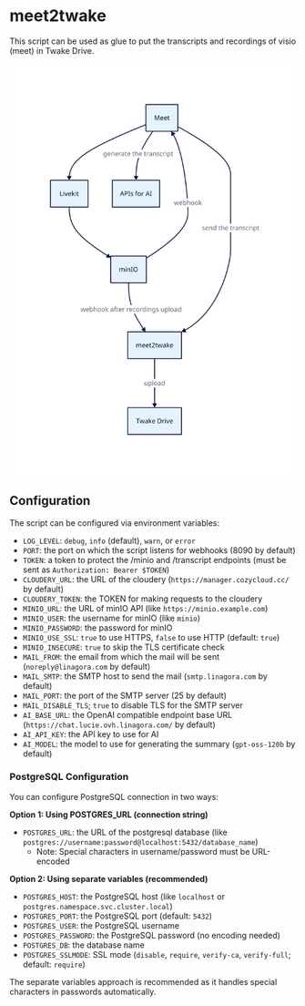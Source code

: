 # meet2twake

This script can be used as glue to put the transcripts and recordings of visio
(meet) in Twake Drive.

![diagram](docs/diagram.svg)

## Configuration

The script can be configured via environment variables:

* `LOG_LEVEL`: `debug`, `info` (default), `warn`, or `error`
* `PORT`: the port on which the script listens for webhooks (8090 by default)
* `TOKEN`: a token to protect the /minio and /transcript endpoints (must be sent as `Authorization: Bearer $TOKEN`)
* `CLOUDERY_URL`: the URL of the cloudery (`https://manager.cozycloud.cc/` by default)
* `CLOUDERY_TOKEN`: the TOKEN for making requests to the cloudery
* `MINIO_URL`: the URL of minIO API (like `https://minio.example.com`)
* `MINIO_USER`: the username for minIO (like `minio`)
* `MINIO_PASSWORD`: the password for minIO
* `MINIO_USE_SSL`: `true` to use HTTPS, `false` to use HTTP (default: `true`)
* `MINIO_INSECURE`: `true` to skip the TLS certificate check
* `MAIL_FROM`: the email from which the mail will be sent (`noreply@linagora.com` by default)
* `MAIL_SMTP`: the SMTP host to send the mail (`smtp.linagora.com` by default)
* `MAIL_PORT`: the port of the SMTP server (25 by default)
* `MAIL_DISABLE_TLS`; `true` to disable TLS for the SMTP server
* `AI_BASE_URL`: the OpenAI compatible endpoint base URL (`https://chat.lucie.ovh.linagora.com/` by default)
* `AI_API_KEY`: the API key to use for AI
* `AI_MODEL`: the model to use for generating the summary (`gpt-oss-120b` by default)

### PostgreSQL Configuration

You can configure PostgreSQL connection in two ways:

**Option 1: Using POSTGRES_URL (connection string)**
* `POSTGRES_URL`: the URL of the postgresql database (like `postgres://username:password@localhost:5432/database_name`)
  - Note: Special characters in username/password must be URL-encoded

**Option 2: Using separate variables (recommended)**
* `POSTGRES_HOST`: the PostgreSQL host (like `localhost` or `postgres.namespace.svc.cluster.local`)
* `POSTGRES_PORT`: the PostgreSQL port (default: `5432`)
* `POSTGRES_USER`: the PostgreSQL username
* `POSTGRES_PASSWORD`: the PostgreSQL password (no encoding needed)
* `POSTGRES_DB`: the database name
* `POSTGRES_SSLMODE`: SSL mode (`disable`, `require`, `verify-ca`, `verify-full`; default: `require`)

The separate variables approach is recommended as it handles special characters in passwords automatically.
